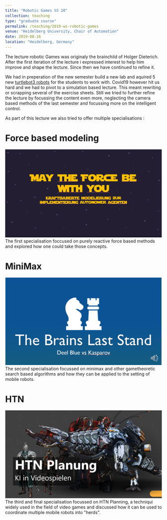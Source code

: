 ```yaml
---
title: "Robotic Games SS 20"
collection: teaching
type: "graduate course"
permalink: /teaching/2019-ws-robotic-games
venue: "Heidelberg University, Chair of Automation"
date: 2019-08-16
location: "Heidelberg, Germany"
---
```


The lecture robotic Games was originaly the brainchild of Holger Dieterich.
After the first iteration of the lecture i expressed interest to help him improve and shape the lecture.
Since then we have continued to refine it.

We had in preperation of the new semester build a new lab and aquired 5 new [turtlebot3 robots](https://emanual.robotis.com/docs/en/platform/turtlebot3/overview/) for the students to work with.
Covid19 however hit us hard and we had to pivot to a simulation based lecture.
This meant rewriting or scrapping several of the exercise sheets.
Still we tried to further refine the lecture by focussing the content even more, neglecting the camera based methods of the last semester and focussing more on the intelligent control.

As part of this lecture we also tried to offer multiple specialisations :


Force based modeling
======
![may_the_force](https://raw.githubusercontent.com/liquidcronos/liquidcronos.github.io/master/images/teaching/may_the_force.PNG)
The first specialisation foccused on purely reactive force based methods and explored how one could take those concepts.


MiniMax
======
![chess](https://raw.githubusercontent.com/liquidcronos/liquidcronos.github.io/master/images/teaching/chess.PNG)
The second specialisation focussed on minimax and other gametheoretic search based algorithms and how they can be applied to the setting of mobile robots.

HTN
======
![planners](https://raw.githubusercontent.com/liquidcronos/liquidcronos.github.io/master/images/teaching/games.PNG)
The third and final specialisation focussed on HTN Planning, a techniqui widely used in the field of video games and discussed how it can be used to coordinate multiple mobile robots into "herds".
